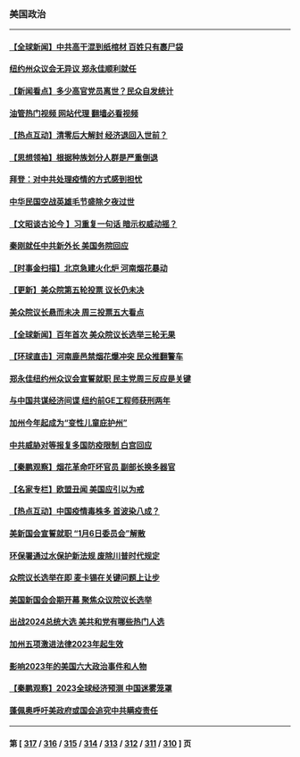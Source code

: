 ### 美国政治
---
#### [【全球新闻】中共高干混到纸棺材 百姓只有裹尸袋](../../pages/ncid1078159/n13899962.md?01052045) 
#### [纽约州众议会无异议 郑永佳顺利就任](../../pages/ncid1078159/n13899765.md?01052045) 
#### [【新闻看点】多少高官党员离世？民众自发统计](../../pages/ncid1078159/n13898836.md?01052045) 
#### [油管热门视频 网站代理 翻墙必看视频](http://138.2.39.72:81/youtube.html?epic-marker?01052045)
#### [【热点互动】清零后大解封 经济退回入世前？](../../pages/ncid1078159/n13899643.md?01052045) 
#### [【思想领袖】根据种族划分人群是严重倒退](../../pages/ncid1078159/n13873272.md?01052045) 
#### [拜登：对中共处理疫情的方式感到担忧](../../pages/ncid1078159/n13899612.md?01052045) 
#### [中华民国空战英雄毛节盛除夕夜过世](../../pages/ncid1078159/n13899517.md?01052045) 
#### [【文昭谈古论今 】习重复一句话 暗示权威动摇？](../../pages/ncid1078159/n13899481.md?01052045) 
#### [秦刚就任中共新外长 美国务院回应](../../pages/ncid1078159/n13899450.md?01052045) 
#### [【时事金扫描】北京急建火化炉 河南烟花暴动](../../pages/ncid1078159/n13899473.md?01052045) 
#### [【更新】美众院第五轮投票 议长仍未决](../../pages/ncid1078159/n13899466.md?01052045) 
#### [美众院议长悬而未决 周三投票五大看点](../../pages/ncid1078159/n13899426.md?01052045) 
#### [【全球新闻】百年首次 美众院议长选举三轮无果](../../pages/ncid1078159/n13899166.md?01052045) 
#### [【环球直击】河南鹿邑禁烟花爆冲突 民众推翻警车](../../pages/ncid1078159/n13898749.md?01052045) 
#### [郑永佳纽约州众议会宣誓就职 民主党周三反应是关键](../../pages/ncid1078159/n13899069.md?01052045) 
#### [与中国共谋经济间谍 纽约前GE工程师获刑两年](../../pages/ncid1078159/n13899012.md?01052045) 
#### [加州今年起成为“变性儿童庇护州”](../../pages/ncid1078159/n13898879.md?01052045) 
#### [中共威胁对等报复多国防疫限制 白宫回应](../../pages/ncid1078159/n13898778.md?01052045) 
#### [【秦鹏观察】烟花革命吓坏官员 副部长换多器官](../../pages/ncid1078159/n13898802.md?01052045) 
#### [【名家专栏】欧盟丑闻 美国应引以为戒](../../pages/ncid1078159/n13897992.md?01052045) 
#### [【热点互动】中国疫情毒株多 首波染八成？](../../pages/ncid1078159/n13898746.md?01052045) 
#### [美新国会宣誓就职 “1月6日委员会”解散](../../pages/ncid1078159/n13898688.md?01052045) 
#### [环保署通过水保护新法规 废除川普时代规定](../../pages/ncid1078159/n13898683.md?01052045) 
#### [众院议长选举在即 麦卡锡在关键问题上让步](../../pages/ncid1078159/n13898070.md?01052045) 
#### [美国新国会会期开幕 聚焦众议院议长选举](../../pages/ncid1078159/n13898665.md?01052045) 
#### [出战2024总统大选 美共和党有哪些热门人选](../../pages/ncid1078159/n13898215.md?01052045) 
#### [加州五项激进法律2023年起生效](../../pages/ncid1078159/n13898223.md?01052045) 
#### [影响2023年的美国六大政治事件和人物](../../pages/ncid1078159/n13898118.md?01052045) 
#### [【秦鹏观察】2023全球经济预测 中国迷雾笼罩](../../pages/ncid1078159/n13898147.md?01052045) 
#### [蓬佩奥呼吁美政府或国会追究中共瞒疫责任](../../pages/ncid1078159/n13898149.md?01052045) 

---
#### 第 [ [317](./317.md?01052045) / [316](./316.md?01052045) / [315](./315.md?01052045) / [314](./314.md?01052045) / [313](./313.md?01052045) / [312](./312.md?01052045) / [311](./311.md?01052045) / [310](./310.md?01052045) ] 页
